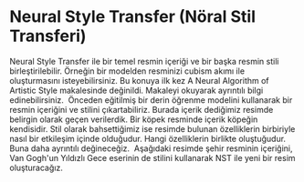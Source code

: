 # Neural Style Transfer (Nöral Stil Transferi)
Neural Style Transfer ile bir temel resmin içeriği ve bir başka resmin stili birleştirilebilir. Örneğin bir modelden resminizi cubism akımı ile oluşturmasını isteyebilirsiniz. Bu konuya ilk kez A Neural Algorithm of Artistic Style makalesinde değinildi. Makaleyi okuyarak ayrıntılı bilgi edinebilirsiniz. 
Önceden eğitilmiş bir derin öğrenme modelini kullanarak bir resmin içeriğini ve stilini çıkartabiliriz. Burada içerik dediğimiz resimde belirgin olarak geçen verilerdik. Bir köpek resminde içerik köpeğin kendisidir. Stil olarak bahsettiğimiz ise resimde bulunan özelliklerin birbiriyle nasıl bir etkileşim içinde olduğudur. Hangi özelliklerin birlikte oluştuğudur. Buna daha ayrıntılı değineceğiz. 
Aşağıdaki resimde şehir resminin içeriğini, Van Gogh'un Yıldızlı Gece eserinin de stilini kullanarak NST ile yeni bir resim oluşturacağız.

